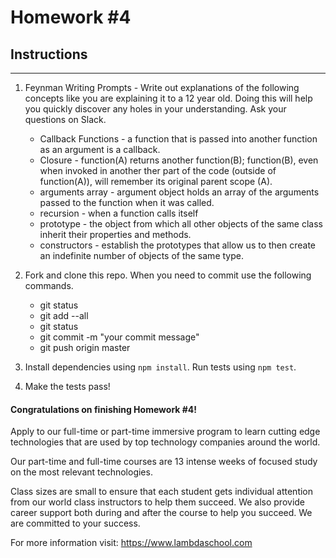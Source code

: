 # Homework #4

## Instructions
---
1. Feynman Writing Prompts - Write out explanations of the following concepts like you are explaining it to a 12 year old.  Doing this will help you quickly discover any holes in your understanding.  Ask your questions on Slack.
		
	* Callback Functions - a function that is passed into another function as an argument is a callback.
	* Closure - function(A) returns another function(B); function(B), even when invoked in another ther part of the code (outside of function(A)), will remember its original parent scope (A).
	* arguments array - argument object holds an array of the arguments passed to the function when it was called.
	* recursion - when a function calls itself 
	* prototype - the object from which all other objects of the same class inherit their properties and methods.
	* constructors - establish the prototypes that allow us to then create an indefinite number of objects of the same type.


2. Fork and clone this repo.  When you need to commit use the following commands.
		
	* git status
	* git add --all
	* git status
	* git commit -m "your commit message"
	* git push origin master

3. Install dependencies using `npm install`.  Run tests using `npm test`.

4. Make the tests pass!



#### Congratulations on finishing Homework #4!
Apply to our full-time or part-time immersive program to learn cutting edge technologies that are used by top technology companies around the world.

Our part-time and full-time courses are 13 intense weeks of focused study on the most relevant technologies.  

Class sizes are small to ensure that each student gets individual attention from our world class instructors to help them succeed.  We also provide career support both during and after the course to help you succeed.  We are committed to your success.

For more information visit: https://www.lambdaschool.com
